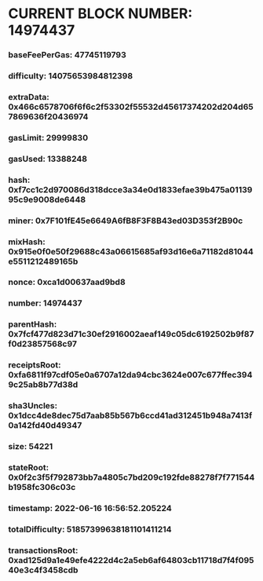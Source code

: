 # CURRENT BLOCK NUMBER: 14974437

### baseFeePerGas: 47745119793
### difficulty: 14075653984812398
### extraData: 0x466c6578706f6f6c2f53302f55532d45617374202d204d657869636f20436974
### gasLimit: 29999830
### gasUsed: 13388248
### hash: 0xf7cc1c2d970086d318dcce3a34e0d1833efae39b475a0113995c9e9008de6448
### miner: 0x7F101fE45e6649A6fB8F3F8B43ed03D353f2B90c
### mixHash: 0x915e0f0e50f29688c43a06615685af93d16e6a71182d81044e5511212489165b
### nonce: 0xca1d00637aad9bd8
### number: 14974437
### parentHash: 0x7fcf477d823d71c30ef2916002aeaf149c05dc6192502b9f87f0d23857568c97
### receiptsRoot: 0xfa6811f97cdf05e0a6707a12da94cbc3624e007c677ffec3949c25ab8b77d38d
### sha3Uncles: 0x1dcc4de8dec75d7aab85b567b6ccd41ad312451b948a7413f0a142fd40d49347
### size: 54221
### stateRoot: 0x0f2c3f5f792873bb7a4805c7bd209c192fde88278f7f771544b1958fc306c03c
### timestamp: 2022-06-16 16:56:52.205224
### totalDifficulty: 51857399638181101411214
### transactionsRoot: 0xad125d9a1e49efe4222d4c2a5eb6af64803cb11718d7f4f09540e3c4f3458cdb
